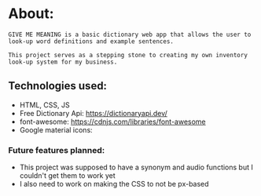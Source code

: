 # About:
    GIVE ME MEANING is a basic dictionary web app that allows the user to look-up word definitions and example sentences.

    This project serves as a stepping stone to creating my own inventory look-up system for my business.

## Technologies used:
 - HTML, CSS, JS
 - Free Dictionary Api: https://dictionaryapi.dev/
 - font-awesome: https://cdnjs.com/libraries/font-awesome
 - Google material icons: <link rel="stylesheet" href="https://fonts.googleapis.com/icon?family=Material+Icons">

### Future features planned:
 - This project was supposed to have a synonym and audio functions but I couldn't get them to work yet
 - I also need to work on making the CSS to not be px-based